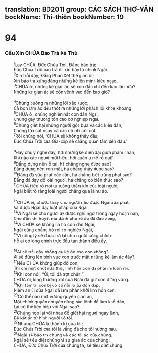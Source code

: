 translation: BD2011
group: CÁC SÁCH THƠ-VĂN
bookName: Thi-thiên 
bookNumber: 19
-------

<div class="title"><h1>94</h1><h3>Cầu Xin CHÚA Báo Trả Kẻ Thù</h3></div>
<span class="verse thi_94_1">  <sup>1</sup>Lạy CHÚA, Ðức Chúa Trời, Ðấng báo trả;<br/>  Ðức Chúa Trời báo trả ôi, xin bày tỏ chính Ngài.<br/></span>
<span class="verse thi_94_2">  <sup>2</sup>Xin trỗi dậy, Ðấng Phán Xét thế gian ôi;<br/>  Xin báo trả xứng đáng những kẻ lên mình kiêu ngạo.<br/></span>
<span class="verse thi_94_3">  <sup>3</sup>CHÚA ôi, những kẻ gian ác sẽ còn đắc chí đến bao lâu nữa?<br/>  Những kẻ gian ác sẽ còn vênh váo đến bao giờ?<br/><br/></span>
<span class="verse thi_94_4">  <sup>4</sup>Chúng buông ra những lời xấc xược;<br/>  Cả bọn làm ác đều thốt ra những lời phách lối khoe khoang.<br/></span>
<span class="verse thi_94_5">  <sup>5</sup>CHÚA ôi, chúng nghiền nát con dân Ngài;<br/>  Chúng gây thương tổn cho cơ nghiệp Ngài.<br/></span>
<span class="verse thi_94_6">  <sup>6</sup>Chúng giết hại những người góa bụa và các kiều dân;<br/>  Chúng tàn sát ngay cả các cô nhi côi cút.<br/></span>
<span class="verse thi_94_7">  <sup>7</sup>Rồi chúng nói, “CHÚA sẽ không thấy đâu;<br/>  Ðức Chúa Trời của Gia-cốp sẽ chẳng quan tâm đến đâu.”<br/><br/></span>
<span class="verse thi_94_8">  <sup>8</sup>Hãy chú ý nghe đây, hỡi những kẻ điên dại giữa phàm nhân;<br/>  Khi nào các người mới hiểu, hỡi quân u mê rồ dại?<br/></span>
<span class="verse thi_94_9">  <sup>9</sup>Ðấng dựng nên lỗ tai, há chẳng nghe được sao?<br/>  Ðấng dựng nên con mắt, há chẳng thấy được sao?<br/></span>
<span class="verse thi_94_10">  <sup>10</sup>Ðấng đã sửa phạt các dân, há chẳng biết trừng phạt sao?<br/>  Ðấng đã dạy dỗ loài người, há chẳng có kiến thức sao?<br/></span>
<span class="verse thi_94_11">  <sup>11</sup>CHÚA hiểu rõ mọi tư tưởng thầm kín của loài người;<br/>  Ngài biết rõ rằng loài người chẳng qua là hư ảo.<br/><br/></span>
<span class="verse thi_94_12">  <sup>12</sup>CHÚA ôi, phước thay cho người nào được Ngài sửa phạt,<br/>  Và được Ngài dạy luật pháp của Ngài,<br/></span>
<span class="verse thi_94_13">  <sup>13</sup>Vì Ngài sẽ cho người ấy được nghỉ ngơi trong ngày hoạn nạn,<br/>  Cho đến khi huyệt mả dành cho kẻ ác đã đào xong,<br/></span>
<span class="verse thi_94_14">  <sup>14</sup>Vì CHÚA sẽ không lìa bỏ con dân Ngài;<br/>  Ngài cũng chẳng bỏ rơi cơ nghiệp Ngài,<br/></span>
<span class="verse thi_94_15">  <sup>15</sup>Vì công lý sẽ được trả lại cho người công chính; <br/>  Hễ ai có lòng chính trực đều tán thành điều ấy.<br/><br/></span>
<span class="verse thi_94_16">  <sup>16</sup>Ai sẽ trỗi dậy chống cự kẻ ác cho con chăng?<br/>  Ai sẽ đứng lên binh vực con trước mặt những kẻ làm ác đây?<br/></span>
<span class="verse thi_94_17">  <sup>17</sup>Nếu CHÚA không giúp đỡ con,<br/>  Thì chỉ một chút nữa thôi, linh hồn con đã phải im luôn rồi.<br/></span>
<span class="verse thi_94_18">  <sup>18</sup>Khi con nói, “Ôi, tôi đã trợt chân!”<br/>  CHÚA ôi, lòng thương xót của Ngài đã giữ con đứng vững.<br/></span>
<span class="verse thi_94_19">  <sup>19</sup>Khi tâm trí con bị vô số nỗi lo âu dồn dập,<br/>  Niềm an ủi của Ngài đã làm phấn khởi linh hồn con.<br/></span>
<span class="verse thi_94_20">  <sup>20</sup>Có thể nào một vương quyền gian ác,<br/>  Một chính quyền chuyên dùng sắc lệnh để làm khổ dân,<br/>  Lại có thể liên hiệp với Ngài sao?<br/></span>
<span class="verse thi_94_21">  <sup>21</sup>Chúng họp lại với nhau để giết hại người ngay lành,<br/>  Ðể kết án tử hình người vô tội.<br/></span>
<span class="verse thi_94_22">  <sup>22</sup>Nhưng CHÚA là thành trì của tôi;<br/>  Ðức Chúa Trời của tôi là vầng đá cho tôi nương náu.<br/></span>
<span class="verse thi_94_23">  <sup>23</sup>Ngài sẽ báo trả chúng về các tội ác của chúng;<br/>  Ngài sẽ tiêu diệt chúng vì sự gian ác của chúng;<br/>  CHÚA, Ðức Chúa Trời của chúng ta, sẽ tiêu diệt chúng.<br/></span>
